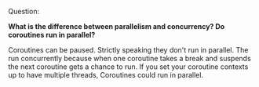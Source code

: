 
Question:

**What is the difference between parallelism and concurrency? Do coroutines run in parallel?**

<div class="hint">
  Coroutines can be paused. Strictly speaking they don't run in parallel. The run concurrently because when one coroutine takes a break and suspends the next coroutine gets a chance to run. If you set your coroutine contexts up to have multiple threads, Coroutines could run in parallel.
</div>




